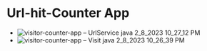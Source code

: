 # Url-hit-Counter App
* ![visitor-counter-app – UrlService java 2_8_2023 10_27_12 PM](https://user-images.githubusercontent.com/102157408/217599035-d8f48242-8f6b-44e1-8fb1-adf45aa439cb.png)
* ![visitor-counter-app – Visit java 2_8_2023 10_26_39 PM](https://user-images.githubusercontent.com/102157408/217599568-40a147a6-68a6-4d6d-83ee-7f2ef89d6b4d.png)
